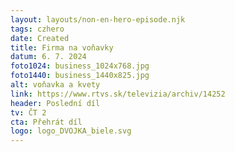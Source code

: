 ```yaml
---
layout: layouts/non-en-hero-episode.njk
tags: czhero
date: Created
title: Firma na voňavky
datum: 6. 7. 2024
foto1024: business_1024x768.jpg
foto1440: business_1440x825.jpg
alt: voňavka a kvety
link: https://www.rtvs.sk/televizia/archiv/14252
header: Poslední díl
tv: ČT 2
cta: Přehrát díl
logo: logo_DVOJKA_biele.svg
---
```

